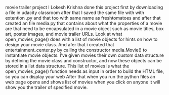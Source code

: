 movie trailer project 
I Lokesh Krishna done this project first by downloading a file in udacity classroom after that I saved the same file with with extention .py and that too with same name as freshtomatoes and after that created an file  media.py that contains about what the properties of a movie are that need to be encapsulated in a movie object such as movie titles, box art, poster images, and movie trailer URLs. Look at what open_movies_page() does with a list of movie objects for hints on how to design your movie class.
And afer that i created that entertainment_center.py by calling the constructor media.Movie() to instantiate movie objects. I’ve given movies their own custom data structure by defining the movie class and constructor, and now these objects can be stored in a list data structure. This list of movies is what the open_movies_page() function needs as input in order to build the HTML file, so you can display your web
After that when you run the python files an web page opens and shows list of movies when you click on anyone it will show you the trailer of specified movie.
